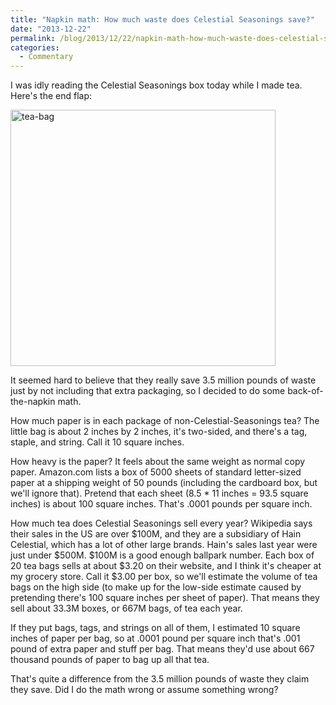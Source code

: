 ```yaml
---
title: "Napkin math: How much waste does Celestial Seasonings save?"
date: "2013-12-22"
permalink: /blog/2013/12/22/napkin-math-how-much-waste-does-celestial-seasonings-save/
categories:
  - Commentary
---
```

I was idly reading the Celestial Seasonings box today while I made tea. Here's the end flap:

<img src="http://www.xaprb.com/blog/wp-content/uploads/2013/12/tea-bag.png" alt="tea-bag" width="424" height="410" class="aligncenter size-full wp-image-3359" />

It seemed hard to believe that they really save 3.5 million pounds of waste just by not including that extra packaging, so I decided to do some back-of-the-napkin math. 

How much paper is in each package of non-Celestial-Seasonings tea? The little bag is about 2 inches by 2 inches, it's two-sided, and there's a tag, staple, and string. Call it 10 square inches. 

How heavy is the paper? It feels about the same weight as normal copy paper. Amazon.com lists a box of 5000 sheets of standard letter-sized paper at a shipping weight of 50 pounds (including the cardboard box, but we'll ignore that). Pretend that each sheet (8.5 * 11 inches = 93.5 square inches) is about 100 square inches. That's .0001 pounds per square inch. 

How much tea does Celestial Seasonings sell every year? Wikipedia says their sales in the US are over $100M, and they are a subsidiary of Hain Celestial, which has a lot of other large brands. Hain's sales last year were just under $500M. $100M is a good enough ballpark number. Each box of 20 tea bags sells at about $3.20 on their website, and I think it's cheaper at my grocery store. Call it $3.00 per box, so we'll estimate the volume of tea bags on the high side (to make up for the low-side estimate caused by pretending there's 100 square inches per sheet of paper). That means they sell about 33.3M boxes, or 667M bags, of tea each year. 

If they put bags, tags, and strings on all of them, I estimated 10 square inches of paper per bag, so at .0001 pound per square inch that's .001 pound of extra paper and stuff per bag. That means they'd use about 667 thousand pounds of paper to bag up all that tea. 

That's quite a difference from the 3.5 million pounds of waste they claim they save. Did I do the math wrong or assume something wrong?
